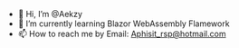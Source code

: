 - 👋 Hi, I’m @Aekzy
- 🌱 I’m currently learning Blazor WebAssembly Flamework
- 📫 How to reach me by Email: Aphisit_rsp@hotmail.com
